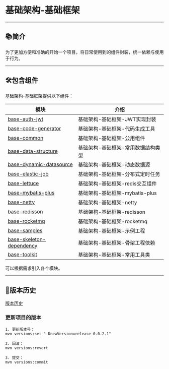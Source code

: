 # 基础架构-基础框架

-------------------------------------------------------------------------------

## 📚简介

为了更加方便和准确的开始一个项目，将日常使用到的组件封装，统一依赖与使用于行为。

-------------------------------------------------------------------------------

## 🛠️包含组件

基础架构-基础框架提供以下组件：

| 模块                                                             | 介绍                     |
|----------------------------------------------------------------|------------------------|
| [base-auth-jwt](base-auth-jwt/README.md)                       | 基础架构-基础框架-JWT实现封装      |
| [base-code-generator](base-code-generator/README.md)           | 基础架构-基础框架-代码生成工具       |
| [base-common](base-common/README.md)                           | 基础架构-基础框架-公用组件         |
| [base-data-structure](base-data-structure/README.md)           | 基础架构-基础框架-常用数据结构类型     |
| [base-dynamic-datasource](base-dynamic-datasource/README.md)   | 基础架构-基础框架-动态数据源        |
| [base-elastic-job](base-elastic-job/README.md)                 | 基础架构-基础框架-分布式定时任务      |
| [base-lettuce](base-lettuce/README.md)                         | 基础架构-基础框架-redis交互组件    |
| [base-mybatis-plus](base-mybatis-plus/README.md)               | 基础架构-基础框架-mybatis-plus |
| [base-netty](base-netty/README.md)                             | 基础架构-基础框架-netty        |
| [base-redisson](base-redisson/README.md)                       | 基础架构-基础框架-redisson     |
| [base-rocketmq](base-rocketmq/README.md)                       | 基础架构-基础框架-rocketmq     |
| [base-samples](ase-samples/README.md)                          | 基础架构-基础框架-示例工程         |
| [base-skeleton-dependency](base-skeleton-dependency/README.md) | 基础架构-基础框架-骨架工程依赖       |
| [base-toolkit](base-toolkit/README.md)                         | 基础架构-基础框架-常用工具类        |

可以根据需求引入各个模块。

-------------------------------------------------------------------------------

## 🎋版本历史

[版本历史](VERSION.md)

### 更新项目的版本

~~~
1. 更新版本号：
mvn versions:set "-DnewVersion=release-0.0.2.1"

2. 回滚： 
mvn versions:revert

3. 提交： 
mvn versions:commit
~~~